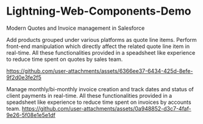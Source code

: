 # Lightning-Web-Components-Demo
Modern Quotes and Invoice management in Salesforce

Add products grouped under various platforms as quote line items. Perform front-end manipulation which directly affect the related quote line item in real-time. 
All these functionalities provided in a speadsheet like experience to reduce time spent on quotes by sales team.

https://github.com/user-attachments/assets/6366ee37-6434-425d-8efe-9f2d0e3fe2f5


Manage monthly/bi-monthly invoice creation and track dates and status of client payments in real-time.
All these functionalities provided in a speadsheet like experience to reduce time spent on invoices by accounts team.
https://github.com/user-attachments/assets/0a948852-d3c7-4faf-9e26-5f08e1e5e1df
